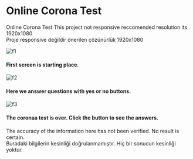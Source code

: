 # Online Corona Test
 Online Corona Test
This project not responsive reccomended resolution its 1920x1080<br> 
Proje responsive değildir önerilen çözünürlük 1920x1080

![f1](https://i.hizliresim.com/seq2xbl.png)
#### First screen is starting place.

![f2](https://i.hizliresim.com/luz2vma.png)
#### Here we answer questions with yes or no buttons.

![f3](https://i.hizliresim.com/rfk92tf.png)
#### The coronaa test is over. Click the button to see the answers.

The accuracy of the information here has not been verified. No result is certain.<br>
Buradaki bilgilerin kesinliği doğrulanmamıştır. Hiç bir sonucun kesinliği yoktur. 
